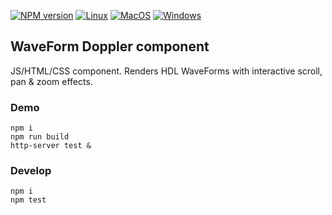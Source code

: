[![NPM version](https://img.shields.io/npm/v/@wavedrom/doppler.svg)](https://www.npmjs.org/package/@wavedrom/doppler)
[![Linux](https://github.com/wavedrom/doppler/actions/workflows/linux.yml/badge.svg)](https://github.com/wavedrom/doppler/actions/workflows/linux.yml)
[![MacOS](https://github.com/wavedrom/doppler/actions/workflows/macos.yml/badge.svg)](https://github.com/wavedrom/doppler/actions/workflows/macos.yml)
[![Windows](https://github.com/wavedrom/doppler/actions/workflows/windows.yml/badge.svg)](https://github.com/wavedrom/doppler/actions/workflows/windows.yml)

## WaveForm Doppler component

JS/HTML/CSS component. Renders HDL WaveForms with interactive scroll, pan & zoom effects.

### Demo

```
npm i
npm run build
http-server test &
```

### Develop

```
npm i
npm test
```
